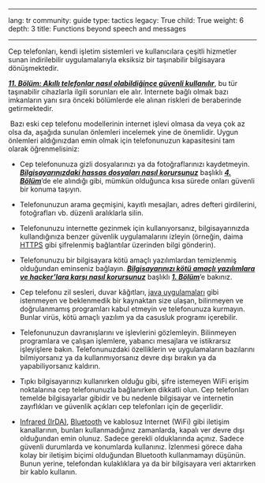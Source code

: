 

---

lang: tr
community: guide
type: tactics
legacy: True
child: True
weight: 6
depth: 3
title: Functions beyond speech and messages

---

Cep telefonları, kendi işletim sistemleri ve kullanıcılara çeşitli hizmetler sunan indirilebilir uygulamalarıyla eksiksiz bir taşınabilir bilgisayara dönüşmektedir. 

[***11. Bölüm: Akıllı telefonlar nasıl olabildiğince güvenli kullanılır***](/tr/chapter-11), bu tür taşınabilir cihazlarla ilgili sorunları ele alır. İnternete bağlı olmak bazı imkanların yanı sıra önceki bölümlerde ele alınan riskleri de beraberinde getirmektedir.

 Bazı eski cep telefonu modellerinin internet işlevi olmasa da veya çok az olsa da, aşağıda sunulan önlemleri incelemek yine de önemlidir. Uygun önlemleri aldığınızdan emin olmak için telefonunuzun kapasitesini tam olarak öğrenmelisiniz:

* Cep telefonunuza gizli dosyalarınızı ya da fotoğraflarınızı kaydetmeyin. [***Bilgisayarınızdaki hassas dosyaları nasıl korursunuz***](/tr/chapter-4) başlıklı [***4. Bölüm***](/tr/chapter-4)’de ele alındığı gibi, mümkün olduğunca kısa sürede onları güvenli bir konuma taşıyın.

* Telefonunuzun arama geçmişini, kayıtlı mesajları, adres defteri girdilerini, fotoğrafları vb. düzenli aralıklarla silin. 

* Telefonunuzu internette gezinmek için kullanıyorsanız, bilgisayarınızda kullandığınıza benzer güvenlik uygulamalarını izleyin (örneğin, daima [HTTPS](/tr/glossary#SSL) gibi şifrelenmiş bağlantılar üzerinden bilgi gönderin).

* Telefonunuzu bir bilgisayara kötü amaçlı yazılımlardan temizlenmiş olduğundan eminseniz bağlayın. [***Bilgisayarınızı kötü amaçlı yazılımlara ve hacker’lara karşı nasıl korursunuz***](/tr/chapter-1) başlıklı [***1. Bölüm***](/tr/chapter-1)’e bakınız.

* Cep telefonu zil sesleri, duvar kâğıtları, [java uygulamaları](/tr/glossary#Java) gibi istenmeyen ve beklenmedik bir kaynaktan size ulaşan, bilinmeyen ve doğrulanmamış programları kabul etmeyin ve telefonunuza kurmayın. Bunlar virüs, kötü amaçlı yazılım ya da casusluk programı içerebilir.

* Telefonunuzun davranışlarını ve işlevlerini gözlemleyin. Bilinmeyen programlara ve çalışan işlemlere, yabancı mesajlara ve istikrarsız işleyişlere bakın. Telefonunuzdaki özelliklerin ve uygulamaların bazılarını bilmiyorsanız ya da kullanmıyorsanız devre dışı bırakın ya da yapabiliyorsanız kaldırın.

* Tıpkı bilgisayarınızı kullanırken olduğu gibi, şifre istemeyen WiFi erişim noktalarına cep telefonunuzla bağlanırken dikkatli olun. Cep telefonları temelde bilgisayarlar gibidir ve bu nedenle bilgisayar ve internetin zayıflıkları ve güvenlik açıkları cep telefonları için de geçerlidir.

* [Infrared (IrDA)](/tr/glossary#IrDA), [Bluetooth](/tr/glossary#Bluetooth) ve kablosuz Internet (WiFi) gibi iletişim kanallarının, bunları kullanmadığınız zamanlarda, kapalı ver devre dışı olduğundan emin olunuz. Sadece gerekli olduklarında açınız. Sadece güvenli durumlarda ve konumlarda kullanınız. İzlenmesi görece daha kolay bir iletişim biçimi olduğundan Bluetooth kullanmamayı düşünün. Bunun yerine, telefondan kulaklıklara ya da bir bilgisayara veri aktarırken bir kablo kullanın.

